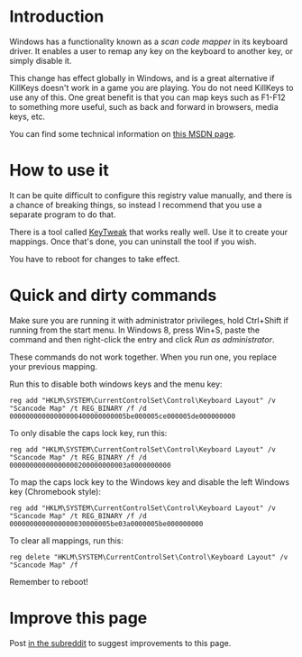 # Introduction

Windows has a functionality known as a _scan code mapper_ in its keyboard driver. It enables a user to remap any key on the keyboard to another key, or simply disable it.

This change has effect globally in Windows, and is a great alternative if KillKeys doesn't work in a game you are playing. You do not need KillKeys to use any of this. One great benefit is that you can map keys such as F1-F12 to something more useful, such as back and forward in browsers, media keys, etc.

You can find some technical information on [this MSDN page](http://msdn.microsoft.com/en-us/library/windows/hardware/gg463447.aspx).


# How to use it

It can be quite difficult to configure this registry value manually, and there is a chance of breaking things, so instead I recommend that you use a separate program to do that.

There is a tool called [KeyTweak](http://www.softpedia.com/get/System/OS-Enhancements/KeyTweak.shtml) that works really well. Use it to create your mappings. Once that's done, you can uninstall the tool if you wish.

You have to reboot for changes to take effect.


# Quick and dirty commands

Make sure you are running it with administrator privileges, hold Ctrl+Shift if running from the start menu. In Windows 8, press Win+S, paste the command and then right-click the entry and click _Run as administrator_.

These commands do not work together. When you run one, you replace your previous mapping.

Run this to disable both windows keys and the menu key:
```
reg add "HKLM\SYSTEM\CurrentControlSet\Control\Keyboard Layout" /v "Scancode Map" /t REG_BINARY /f /d 00000000000000000400000000005be000005ce000005de000000000
```

To only disable the caps lock key, run this:
```
reg add "HKLM\SYSTEM\CurrentControlSet\Control\Keyboard Layout" /v "Scancode Map" /t REG_BINARY /f /d 00000000000000000200000000003a0000000000
```

To map the caps lock key to the Windows key and disable the left Windows key (Chromebook style):
```
reg add "HKLM\SYSTEM\CurrentControlSet\Control\Keyboard Layout" /v "Scancode Map" /t REG_BINARY /f /d 0000000000000000030000005be03a0000005be000000000
```

To clear all mappings, run this:
```
reg delete "HKLM\SYSTEM\CurrentControlSet\Control\Keyboard Layout" /v "Scancode Map" /f
```

Remember to reboot!


# Improve this page

Post [in the subreddit](http://www.reddit.com/r/stefansundin/) to suggest improvements to this page.
